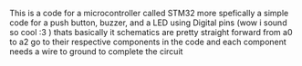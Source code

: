 This is a code for a microcontroller called STM32 more spefically a simple code for a push button, buzzer, and a LED using Digital pins (wow i sound so cool :3 ) 
thats basically it schematics are pretty straight forward from a0 to a2 go to their respective components in the code and each component needs a wire to ground to complete the circuit
